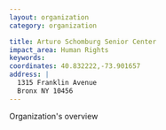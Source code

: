 ```yaml
---
layout: organization
category: organization

title: Arturo Schomburg Senior Center
impact_area: Human Rights
keywords: 
coordinates: 40.832222,-73.901657
address: |
  1315 Franklin Avenue
  Bronx NY 10456
---
```

Organization's overview
